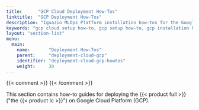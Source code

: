 ```yaml
---
title:      "GCP Cloud Deployment How-Tos"
linktitle:  "GCP Deployment How-Tos"
description: "Iguazio MLOps Platform installation how-tos for the Google Cloud Platform (GCP)"
keywords: "gcp cloud setup how-to, gcp setup how-to, gcp installation how-to, gcp how-to, gcp outposts how-to, gcp setup, gcp installation, gcp configuration"
layout: "section-list"
menu:
  main:
    name:       "Deployment How-Tos"
    parent:     "deployment-cloud-gcp"
    identifier: "deployment-cloud-gcp-howtos"
    weight:     30
---
```

{{< comment >}}<!-- [SITE-RESTRUCT] This section replaces
  intro/setup/cloud/aws/howto/ -->
{{< /comment >}}

This section contains how-to guides for  deploying the {{< product full >}} ("the {{< product lc >}}") on Google Cloud Platform (GCP).

